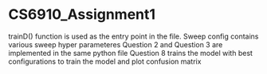 # CS6910_Assignment1


trainD() function is used as the entry point in the file.
Sweep config contains various sweep hyper parameteres
Question 2 and Question 3 are implemented in the same python file
Question 8 trains the model with best configurations to train the model and plot confusion matrix
